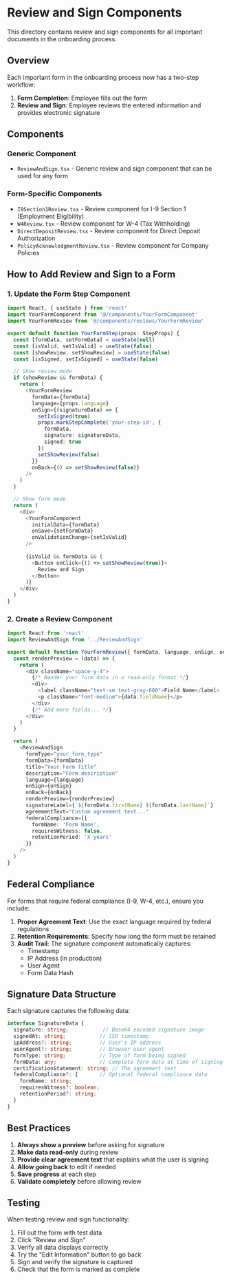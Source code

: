 # Review and Sign Components

This directory contains review and sign components for all important documents in the onboarding process.

## Overview

Each important form in the onboarding process now has a two-step workflow:
1. **Form Completion**: Employee fills out the form
2. **Review and Sign**: Employee reviews the entered information and provides electronic signature

## Components

### Generic Component
- `ReviewAndSign.tsx` - Generic review and sign component that can be used for any form

### Form-Specific Components
- `I9Section1Review.tsx` - Review component for I-9 Section 1 (Employment Eligibility)
- `W4Review.tsx` - Review component for W-4 (Tax Withholding)
- `DirectDepositReview.tsx` - Review component for Direct Deposit Authorization
- `PolicyAcknowledgmentReview.tsx` - Review component for Company Policies

## How to Add Review and Sign to a Form

### 1. Update the Form Step Component

```typescript
import React, { useState } from 'react'
import YourFormComponent from '@/components/YourFormComponent'
import YourFormReview from '@/components/reviews/YourFormReview'

export default function YourFormStep(props: StepProps) {
  const [formData, setFormData] = useState(null)
  const [isValid, setIsValid] = useState(false)
  const [showReview, setShowReview] = useState(false)
  const [isSigned, setIsSigned] = useState(false)

  // Show review mode
  if (showReview && formData) {
    return (
      <YourFormReview
        formData={formData}
        language={props.language}
        onSign={(signatureData) => {
          setIsSigned(true)
          props.markStepComplete('your-step-id', {
            formData,
            signature: signatureData,
            signed: true
          })
          setShowReview(false)
        }}
        onBack={() => setShowReview(false)}
      />
    )
  }

  // Show form mode
  return (
    <div>
      <YourFormComponent
        initialData={formData}
        onSave={setFormData}
        onValidationChange={setIsValid}
      />
      
      {isValid && formData && (
        <Button onClick={() => setShowReview(true)}>
          Review and Sign
        </Button>
      )}
    </div>
  )
}
```

### 2. Create a Review Component

```typescript
import React from 'react'
import ReviewAndSign from '../ReviewAndSign'

export default function YourFormReview({ formData, language, onSign, onBack }) {
  const renderPreview = (data) => {
    return (
      <div className="space-y-4">
        {/* Render your form data in a read-only format */}
        <div>
          <label className="text-sm text-gray-600">Field Name</label>
          <p className="font-medium">{data.fieldName}</p>
        </div>
        {/* Add more fields... */}
      </div>
    )
  }

  return (
    <ReviewAndSign
      formType="your_form_type"
      formData={formData}
      title="Your Form Title"
      description="Form description"
      language={language}
      onSign={onSign}
      onBack={onBack}
      renderPreview={renderPreview}
      signatureLabel={`${formData.firstName} ${formData.lastName}`}
      agreementText="Custom agreement text..."
      federalCompliance={{
        formName: 'Form Name',
        requiresWitness: false,
        retentionPeriod: 'X years'
      }}
    />
  )
}
```

## Federal Compliance

For forms that require federal compliance (I-9, W-4, etc.), ensure you include:

1. **Proper Agreement Text**: Use the exact language required by federal regulations
2. **Retention Requirements**: Specify how long the form must be retained
3. **Audit Trail**: The signature component automatically captures:
   - Timestamp
   - IP Address (in production)
   - User Agent
   - Form Data Hash

## Signature Data Structure

Each signature captures the following data:

```typescript
interface SignatureData {
  signature: string;           // Base64 encoded signature image
  signedAt: string;           // ISO timestamp
  ipAddress?: string;         // User's IP address
  userAgent?: string;         // Browser user agent
  formType: string;           // Type of form being signed
  formData: any;              // Complete form data at time of signing
  certificationStatement: string; // The agreement text
  federalCompliance?: {       // Optional federal compliance data
    formName: string;
    requiresWitness?: boolean;
    retentionPeriod?: string;
  }
}
```

## Best Practices

1. **Always show a preview** before asking for signature
2. **Make data read-only** during review
3. **Provide clear agreement text** that explains what the user is signing
4. **Allow going back** to edit if needed
5. **Save progress** at each step
6. **Validate completely** before allowing review

## Testing

When testing review and sign functionality:

1. Fill out the form with test data
2. Click "Review and Sign"
3. Verify all data displays correctly
4. Try the "Edit Information" button to go back
5. Sign and verify the signature is captured
6. Check that the form is marked as complete